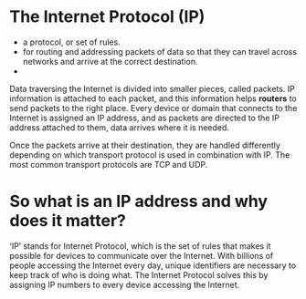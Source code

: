 # The Internet Protocol (IP) 
 - a protocol, or set of rules. 
 - for routing and addressing packets of data so that they can travel across networks and arrive at the correct destination.
 - 
Data traversing the Internet is divided into smaller pieces, called packets. 
IP information is attached to each packet, and this information helps **routers** to send packets to the right place. 
Every device or domain that connects to the Internet is assigned an IP address, and as packets are directed to the IP address attached to them, data arrives where it is needed.

Once the packets arrive at their destination, they are handled differently depending on which transport protocol is used in combination with IP. The most common transport protocols are TCP and UDP.

# So what is an IP address and why does it matter?
‘IP’ stands for Internet Protocol, which is the set of rules that makes it possible for devices to communicate over the Internet. With billions of people accessing the Internet every day, unique identifiers are necessary to keep track of who is doing what. The Internet Protocol solves this by assigning IP numbers to every device accessing the Internet.


